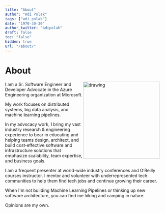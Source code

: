 ```yaml
---
title: "About"
author: "Adi Polak"
tags: ["adi polak"]
date: "1970-30-30"
author_twitter: "adipolak"
draft: false
toc: "false"
hidden: true
url: "/about/"
---
```


# About

<img style="float: right;width:250px;" src="https://databricks.com/wp-content/uploads/2020/11/Adi-Polak.jpg;" alt="drawing">



I am a Sr. Software Engineer and Developer Advocate in the Azure Engineering organization at Microsoft.

My work focuses on distributed systems, big data analysis, and machine learning pipelines.

In my advocacy work, I bring my vast industry research & engineering experience to bear in educating and helping teams design, architect, and build cost-effective software and infrastructure solutions that emphasize scalability, team expertise, and business goals.

I am a frequent presenter at world-wide industry conferences and O’Reilly courses instructor.
I mentor and volunteer with underrepresented tech communities to help them find tech jobs and continue growing their career.

When I'm not building Machine Learning Pipelines or thinking up new software architecture,
you can find me hiking and camping in nature.

Opinions are my own.

